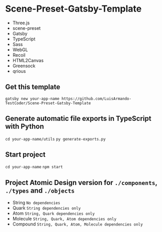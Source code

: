 # Scene-Preset-Gatsby-Template

- Three.js
- scene-preset
- Gatsby
- TypeScript
- Sass
- WebGL
- Recoil
- HTML2Canvas
- Greensock
- qrious

## Get this template

`gatsby new your-app-name https://github.com/LuisArmando-TestCoder/Scene-Preset-Gatsby-Template`

## Generate automatic file exports in TypeScript with Python

`cd your-app-name/utils`
`py generate-exports.py`

## Start project

`cd your-app-name`
`npm start`

## Project Atomic Design version for `./components`, `./types` and `./objects`

- String `No dependencies`
- Quark `String dependencies only`
- Atom `String, Quark dependencies only`
- Molecule `String, Quark, Atom dependencies only`
- Compound `String, Quark, Atom, Molecule dependencies only`

